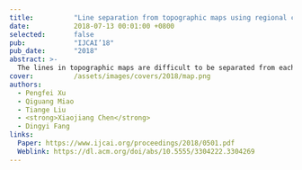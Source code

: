 ```yaml
---
title:          "Line separation from topographic maps using regional color and spatial information"
date:           2018-07-13 00:01:00 +0800
selected:       false
pub:            "IJCAI’18"
pub_date:       "2018"
abstract: >-
  The lines in topographic maps are difficult to be separated from each other because of their confusing colors. To solve this problem, we propose a novel line separation method using their regional color and spatial information. Firstly, we divide the lines into lots of circular regions with a certain diameter, and consider these regions as the basic processing units. Then based on a new concept of regional color confusion, we classify all the divided circular regions into two kinds of regions by whether the color is pure or mixed. Further, for pure color regions, a fuzzy clustering algorithm with Gaussian kernel can be used to cluster them into different lines based on their color information. Meanwhile, we determine the memberships of the mixed color regions according to their spatial relations with the clustered pure color regions. The concept of regional color confusion is proposed to reduce the influences of the confusing colors to line separation, and the spatial relations are utilized to solve the problems of the membership determination of the mixed color regions. The experimental results demonstrate that our method can achieve higher accuracy compare with other two state-of-the-art methods, which provides a novel idea for line element segmentation from scanned topographic maps.
cover:          /assets/images/covers/2018/map.png
authors:
  - Pengfei Xu
  - Qiguang Miao
  - Tiange Liu
  - <strong>Xiaojiang Chen</strong>
  - Dingyi Fang
links:
  Paper: https://www.ijcai.org/proceedings/2018/0501.pdf
  Weblink: https://dl.acm.org/doi/abs/10.5555/3304222.3304269
---
```

